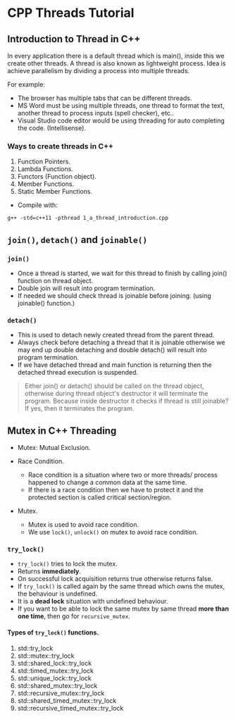 # CPP Threads Tutorial

## Introduction to Thread in C++

In every application there is a default thread which is main(), inside this we create other threads.
A thread is also known as lightweight process. Idea is achieve parallelism by dividing
a process into multiple threads.

For example:
- The browser has multiple tabs that can be different threads.
- MS Word must be using multiple threads, one thread to format the text, another thread
  to process inputs (spell checker), etc..
- Visual Studio code editor would be using threading for auto completing the code. (Intellisense).

### Ways to create threads in C++
1. Function Pointers.
2. Lambda Functions.
3. Functors (Function object).
4. Member Functions.
5. Static Member Functions.

* Compile with:
```
g++ -std=c++11 -pthread 1_a_thread_introduction.cpp
```

## ```join()```, ```detach()``` and ```joinable()```

### ```join()```
- Once a thread is started, we wait for this thread to finish by calling join() function on
  thread object.
- Double join will result into program termination.
- If needed we should check thread is joinable before joining. (using joinable() function.)

### ```detach()```
- This is used to detach newly created thread from the parent thread.
- Always check before detaching a thread that it is joinable otherwise we may end
  up double detaching and double detach() will result into program termination.
- If we have detached thread and main function is returning then the detached thread execution
  is suspended.

> Either join() or detach() should be called on the thread object, otherwise during
  thread object's destructor it will terminate the program. Because inside destructor it checks
  if thread is still joinable? If yes, then it terminates the program.

## Mutex in C++ Threading

* Mutex: Mutual Exclusion.

* Race Condition.
  * Race condition is a situation where two or more threads/ process happened to change a common data at the same time.
  * If there is a race condition then we have to protect it and the protected section is called critical section/region.

* Mutex.
  * Mutex is used to avoid race condition.
  * We use ```lock()```, ```unlock()``` on mutex to avoid race condition.

### ```try_lock()```

* ```try_lock()``` tries to lock the mutex.
* Returns **immediately**.
* On successful lock acquisition returns true otherwise returns false.
* If ```try_lock()``` is called again by the same thread which owns the mutex, the behaviour is undefined.
* It is a **dead lock** situation with undefined behaviour.
* If you want to be able to lock the same mutex by same thread **more than one time**, then go for ```recursive_mutex```.

#### Types of ```try_lock()``` functions.

1. std::try_lock
2. std::mutex::try_lock
3. std::shared_lock::try_lock
4. std::timed_mutex::try_lock
5. std::unique_lock::try_lock
6. std::shared_mutex::try_lock
7. std::recursive_mutex::try_lock
8. std::shared_timed_mutex::try_lock
9. std::recursive_timed_mutex::try_lock
